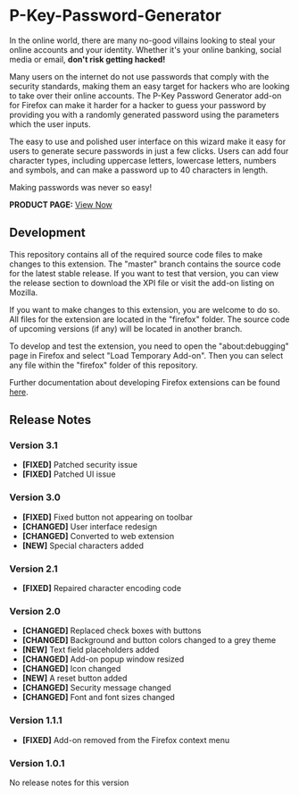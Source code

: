 # P-Key-Password-Generator
In the online world, there are many no-good villains looking to steal your online accounts and your identity. Whether it's your online banking, social media or email, **don't risk getting hacked!**

Many users on the internet do not use passwords that comply with the security standards, making them an easy target for hackers who are looking to take over their online accounts. The P-Key Password Generator add-on for Firefox can make it harder for a hacker to guess your password by providing you with a randomly generated password using the parameters which the user inputs.

The easy to use and polished user interface on this wizard make it easy for users to generate secure passwords in just a few clicks. Users can add four character types, including uppercase letters, lowercase letters, numbers and symbols, and can make a password up to 40 characters in length.

Making passwords was never so easy!

**PRODUCT PAGE:** [View Now](https://addons.mozilla.org/firefox/addon/password-generator/)

## Development
This repository contains all of the required source code files to make changes to this extension. The "master" branch contains the source code for the latest stable release. If you want to test that version, you can view the release section to download the XPI file or visit the add-on listing on Mozilla.

If you want to make changes to this extension, you are welcome to do so. All files for the extension are located in the "firefox" folder. The source code of upcoming versions (if any) will be located in another branch.

To develop and test the extension, you need to open the "about:debugging" page in Firefox and select "Load Temporary Add-on". Then you can select any file within the "firefox" folder of this repository.

Further documentation about developing Firefox extensions can be found [here](https://developer.mozilla.org/docs/Mozilla/Add-ons/WebExtensions/Your_first_WebExtension).

## Release Notes
### Version 3.1
* **[FIXED]** Patched security issue
* **[FIXED]** Patched UI issue

### Version 3.0
* **[FIXED]** Fixed button not appearing on toolbar
* **[CHANGED]** User interface redesign
* **[CHANGED]** Converted to web extension
* **[NEW]** Special characters added

### Version 2.1
* **[FIXED]** Repaired character encoding code

### Version 2.0
* **[CHANGED]** Replaced check boxes with buttons
* **[CHANGED]** Background and button colors changed to a grey theme
* **[NEW]** Text field placeholders added
* **[CHANGED]** Add-on popup window resized
* **[CHANGED]** Icon changed
* **[NEW]** A reset button added
* **[CHANGED]** Security message changed
* **[CHANGED]** Font and font sizes changed

### Version 1.1.1
* **[FIXED]** Add-on removed from the Firefox context menu

### Version 1.0.1
No release notes for this version
